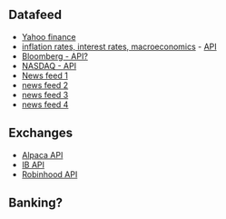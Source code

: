 ## Datafeed
- [Yahoo finance](https://finance.yahoo.com/)
- [inflation rates, interest rates, macroeconomics](https://tradingeconomics.com/) - [API](https://docs.tradingeconomics.com/searching/)
- [Bloomberg - API?](https://www.bloomberg.com/uk)
- [NASDAQ - API](https://www.nasdaq.com/solutions/data-link-api)
- [News feed 1]()
- [news feed 2]()
- [news feed 3]()
- [news feed 4]()


## Exchanges
- [Alpaca API](https://docs.alpaca.markets/)
- [IB API](https://www.interactivebrokers.co.uk/en/trading/ib-api.php#api-software)
- [Robinhood API](https://docs.robinhood.com/crypto/trading/)

## Banking?
